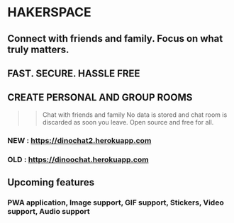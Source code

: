 # HAKERSPACE

## Connect with friends and family. Focus on what truly matters.
## FAST. SECURE. HASSLE FREE

## CREATE PERSONAL AND GROUP ROOMS 
>> Chat with friends and family
>> No data is stored and chat room is discarded as soon you leave.
>> Open source and free for all.

### NEW : https://dinochat2.herokuapp.com


### OLD : https://dinoochat.herokuapp.com

## Upcoming features
### PWA application, Image support, GIF support, Stickers, Video support, Audio support
